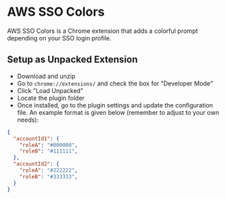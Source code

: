 # AWS SSO Colors

AWS SSO Colors is a Chrome extension that adds a colorful prompt depending on your SSO login profile.

## Setup as Unpacked Extension

* Download and unzip
* Go to `chrome://extensions/` and check the box for "Developer Mode"
* Click "Load Unpacked"
* Locate the plugin folder
* Once installed, go to the plugin settings and update the configuration file. An example format is given below (remember to adjust to your own needs):

```json
{
  "accountId1": {
    "roleA": "#000000",
    "roleB": "#111111",
  },
  "accountId2": {
    "roleA": "#222222",
    "roleB": "#333333",
  }
}
```
